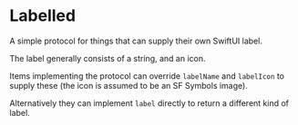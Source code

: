 # Labelled

A simple protocol for things that can supply their own SwiftUI label. 

The label generally consists of a string, and an icon.

Items implementing the protocol can override `labelName` and `labelIcon` to supply these (the icon is assumed to be an SF Symbols image).

Alternatively they can implement `label` directly to return a different kind of label. 

